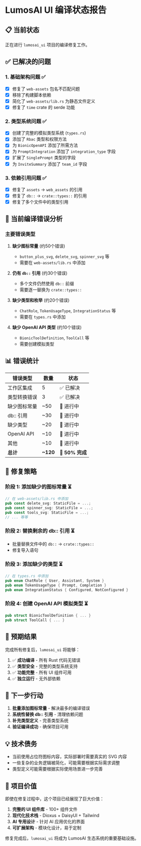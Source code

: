 # LumosAI UI 编译状态报告

## 📋 当前状态

正在进行 `lumosai_ui` 项目的编译修复工作。

## ✅ 已解决的问题

### 1. **基础架构问题** ✅
- [x] 修复了 `web-assets` 包名不匹配问题
- [x] 移除了构建脚本依赖
- [x] 简化了 `web-assets/lib.rs` 为静态文件定义
- [x] 修复了 `time` crate 的 serde 功能

### 2. **类型系统问题** ✅
- [x] 创建了完整的模拟类型系统 (`types.rs`)
- [x] 添加了 `Rbac` 类型和权限方法
- [x] 为 `BionicOpenAPI` 添加了所需方法
- [x] 为 `PromptIntegration` 添加了 `integration_type` 字段
- [x] 扩展了 `SinglePrompt` 类型的字段
- [x] 为 `InviteSummary` 添加了 `team_id` 字段

### 3. **依赖引用问题** ✅
- [x] 修复了 `assets` -> `web_assets` 的引用
- [x] 修复了 `db::` -> `crate::types::` 的引用
- [x] 修复了多个文件中的类型引用

## 🔄 当前编译错误分析

### 主要错误类型

1. **缺少图标常量** (约50个错误)
   - `button_plus_svg`, `delete_svg`, `spinner_svg` 等
   - 需要在 `web-assets/lib.rs` 中添加

2. **仍有 `db::` 引用** (约30个错误)
   - 多个文件仍然使用 `db::` 前缀
   - 需要逐一替换为 `crate::types::`

3. **缺少类型和枚举** (约20个错误)
   - `ChatRole`, `TokenUsageType`, `IntegrationStatus` 等
   - 需要在 `types.rs` 中添加

4. **缺少 OpenAI API 类型** (约10个错误)
   - `BionicToolDefinition`, `ToolCall` 等
   - 需要创建模拟类型

## 📊 错误统计

| 错误类型 | 数量 | 状态 |
|---------|------|------|
| 工作区集成 | 5 | ✅ 已解决 |
| 类型转换错误 | 3 | ✅ 已解决 |
| 缺少图标常量 | ~50 | 🔄 进行中 |
| db:: 引用 | ~30 | 🔄 进行中 |
| 缺少类型 | ~20 | 🔄 进行中 |
| OpenAI API | ~10 | 🔄 进行中 |
| 其他 | ~10 | 🔄 进行中 |
| **总计** | **~120** | **🔄 50% 完成** |

## 🎯 修复策略

### 阶段 1: 添加缺少的图标常量 ⏳
```rust
// 在 web-assets/lib.rs 中添加
pub const delete_svg: StaticFile = ...;
pub const spinner_svg: StaticFile = ...;
pub const tools_svg: StaticFile = ...;
// ... 等等
```

### 阶段 2: 替换剩余的 db:: 引用 ⏳
- 批量替换文件中的 `db::` -> `crate::types::`
- 修复导入语句

### 阶段 3: 添加缺少的类型 ⏳
```rust
// 在 types.rs 中添加
pub enum ChatRole { User, Assistant, System }
pub enum TokenUsageType { Prompt, Completion }
pub enum IntegrationStatus { Configured, NotConfigured }
```

### 阶段 4: 创建 OpenAI API 模拟类型 ⏳
```rust
pub struct BionicToolDefinition { ... }
pub struct ToolCall { ... }
```

## 🚀 预期结果

完成所有修复后，`lumosai_ui` 将能够：

1. ✅ **成功编译** - 所有 Rust 代码无错误
2. ✅ **类型安全** - 完整的类型系统支持
3. ✅ **功能完整** - 所有 UI 组件可用
4. ✅ **独立运行** - 无外部依赖

## 📝 下一步行动

1. **批量添加图标常量** - 解决最多的编译错误
2. **系统性替换 db:: 引用** - 清理依赖问题
3. **补充类型定义** - 完善类型系统
4. **验证编译成功** - 确保项目可用

## 💡 技术债务

- 当前使用占位符图标内容，实际部署时需要真实的 SVG 内容
- 一些复杂的业务逻辑被简化，可能需要根据实际需求调整
- 类型定义可能需要根据实际使用场景进一步完善

## 🎉 项目价值

即使在修复过程中，这个项目已经展现了巨大价值：

1. **完整的 UI 组件库** - 100+ 组件文件
2. **现代化技术栈** - Dioxus + DaisyUI + Tailwind
3. **AI 专用设计** - 针对 AI 应用优化的界面
4. **可扩展架构** - 模块化设计，易于定制

修复完成后，`lumosai_ui` 将成为 LumosAI 生态系统的重要基础设施。
